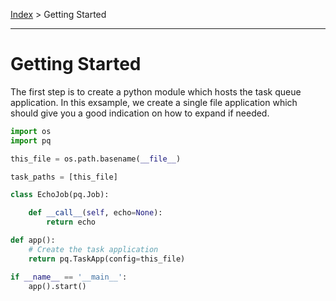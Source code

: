 [Index](./index.md) > Getting Started
***

# Getting Started

The first step is to create a python module which hosts the task queue application.
In this exsample, we create a single file application which should give you a good indication on how to expand if needed.
```python
import os
import pq

this_file = os.path.basename(__file__)

task_paths = [this_file]

class EchoJob(pq.Job):

    def __call__(self, echo=None):
    	return echo

def app():
    # Create the task application
    return pq.TaskApp(config=this_file)

if __name__ == '__main__':
    app().start()
```
